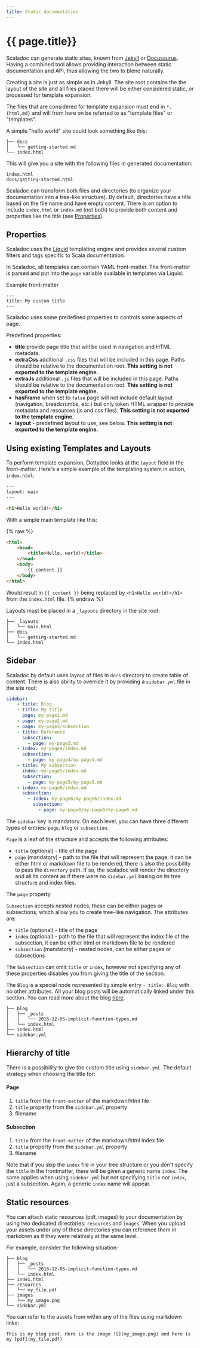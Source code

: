 ```yaml
---
title: Static documentation
---
```


# {{ page.title}}

Scaladoc can generate static sites, known from [Jekyll](http://jekyllrb.com/) or [Docusaurus](https://docusaurus.io/).
Having a combined tool allows providing interaction between static documentation and API, thus allowing the two to blend naturally.

Creating a site is just as simple as in Jekyll. The site root contains the
the layout of the site and all files placed there will be either considered static,
or processed for template expansion.

The files that are considered for template expansion must end in `*.{html,md}`
and will from here on be referred to as "template files" or "templates".

A simple "hello world" site could look something like this:

```
├── docs
│   └── getting-started.md
└── index.html
```

This will give you a site with the following files in generated documentation:

```
index.html
docs/getting-started.html
```

Scaladoc can transform both files and directories (to organize your documentation into a tree-like structure). By default, directories have a title based on the file name and have empty content. There is an option to include `index.html` or `index.md` (not both) to provide both content and properties like the title (see [Properties](#properties)).

## Properties

Scaladoc uses the [Liquid](https://shopify.github.io/liquid/) templating engine
and provides several custom filters and tags specific to Scala
documentation.

In Scaladoc, all templates can contain YAML front-matter. The front-matter
is parsed and put into the `page` variable available in templates via Liquid.

Example front-matter
```
---
title: My custom title
---
```

Scaladoc uses some predefined properties to controls some aspects of page.

Predefined properties:

 - **title** provide page title that will be used in navigation and HTML metadata.
 - **extraCss** additional `.css` files that will be included in this page. Paths should be relative to the documentation root. **This setting is not exported to the template engine.**
 - **extraJs** additional `.js` files that will be included in this page. Paths should be relative to the documentation root. **This setting is not exported to the template engine.**
 - **hasFrame** when set to `false` page will not include default layout (navigation, breadcrumbs, etc.) but only token HTML wrapper to provide metadata and resources (js and css files). **This setting is not exported to the template engine.**
- **layout** - predefined layout to use, see below. **This setting is not exported to the template engine.**


## Using existing Templates and Layouts

To perform template expansion, Dottydoc looks at the `layout` field in the front-matter.
Here's a simple example of the templating system in action, `index.html`:

```html
---
layout: main
---

<h1>Hello world!</h1>
```

With a simple main template like this:

{% raw %}
```html
<html>
    <head>
        <title>Hello, world!</title>
    </head>
    <body>
        {{ content }}
    </body>
</html>
```

Would result in `{{ content }}` being replaced by `<h1>Hello world!</h1>` from
the `index.html` file.
{% endraw %}

Layouts must be placed in a `_layouts` directory in the site root:

```
├── _layouts
│   └── main.html
├── docs
│   └── getting-started.md
└── index.html
```

## Sidebar

Scaladoc by default uses layout of files in `docs` directory to create table of content. There is also ability to override it by providing a `sidebar.yml` file in the site root:

```yaml
sidebar:
    - title: Blog
    - title: My title
      page: my-page1.md
    - page: my-page2.md
    - page: my-page3/subsection
    - title: Reference
      subsection:
        - page: my-page3.md
    - index: my-page4/index.md
      subsection:
        - page: my-page4/my-page4.md
    - title: My subsection
      index: my-page5/index.md
      subsection:
        - page: my-page5/my-page5.md
    - index: my-page6/index.md
      subsection:
        - index: my-page6/my-page6/index.md
          subsection:
            - page: my-page6/my-page6/my-page6.md
```

The `sidebar` key is mandatory.
On each level, you can have three different types of entries: `page`, `blog` or `subsection`.

`Page` is a leaf of the structure and accepts the following attributes:
- `title` (optional) - title of the page
- `page` (mandatory) - path to the file that will represent the page, it can be either html or markdown file to be rendered, there is also the possibility to pass the `directory` path. If so, the scaladoc will render the directory and all its content as if there were no `sidebar.yml` basing on its tree structure and index files.

The `page` property

`Subsection` accepts nested nodes, these can be either pages or subsections, which allow you to create tree-like navigation. The attributes are:
- `title` (optional) - title of the page
- `index` (optional) - path to the file that will represent the index file of the subsection, it can be either html or markdown file to be rendered
- `subsection` (mandatory) - nested nodes, can be either pages or subsections

The `Subsection` can omit `title` or `index`, however not specifying any of these properties disables you from giving the title of the section.

The `Blog` is a special node represented by simple entry `- title: Blog` with no other attributes. All your blog posts will be automatically linked under this section. You can read more about the blog [here](blog.md).

```
├── blog
│   ├── _posts
│   │   └── 2016-12-05-implicit-function-types.md
│   └── index.html
├── index.html
└── sidebar.yml
```

## Hierarchy of title

There is a possibility to give the custom title using `sidebar.yml`. The default strategy when choosing the title for:

#### Page

1. `title` from the `front-matter` of the markdown/html file
2. `title` property from the `sidebar.yml` property
3. filename

#### Subsection

1. `title` from the `front-matter` of the markdown/html index file
2. `title` property from the `sidebar.yml` property
3. filename

Note that if you skip the `index` file in your tree structure or you don't specify the `title` in the frontmatter, there will be given a generic name `index`. The same applies when using `sidebar.yml` but not specifying `title` nor `index`, just a subsection. Again, a generic `index` name will appear.


## Static resources

You can attach static resources (pdf, images) to your documentation by using two dedicated directories:
`resources` and `images`. When you upload your assets under any of these directories you can reference them in markdown
as if they were relatively at the same level.

For example, consider the following situation:

```
├── blog
│   ├── _posts
│   │   └── 2016-12-05-implicit-function-types.md
│   └── index.html
├── index.html
├── resources
│   └── my_file.pdf
├── images
│   └── my_image.png
└── sidebar.yml

```

You can refer to the assets from within any of the files using markdown links:

```
This is my blog post. Here is the image ![](my_image.png) and here is my [pdf](my_file.pdf)
```

